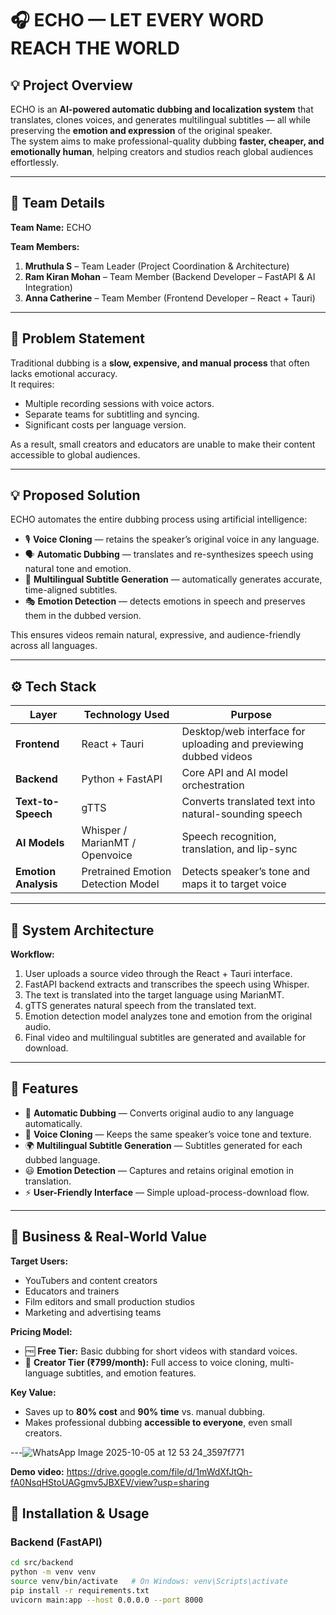 

# 🎧 ECHO — LET EVERY WORD REACH THE WORLD

## 💡 Project Overview
ECHO is an **AI-powered automatic dubbing and localization system** that translates, clones voices, and generates multilingual subtitles — all while preserving the **emotion and expression** of the original speaker.  
The system aims to make professional-quality dubbing **faster, cheaper, and emotionally human**, helping creators and studios reach global audiences effortlessly.

---

## 👥 Team Details
**Team Name:** ECHO  

**Team Members:**  
1. **Mruthula S** – Team Leader (Project Coordination & Architecture)  
2. **Ram Kiran Mohan** – Team Member (Backend Developer – FastAPI & AI Integration)  
3. **Anna Catherine** – Team Member (Frontend Developer – React + Tauri)

---

## 🚩 Problem Statement
Traditional dubbing is a **slow, expensive, and manual process** that often lacks emotional accuracy.  
It requires:
- Multiple recording sessions with voice actors.  
- Separate teams for subtitling and syncing.  
- Significant costs per language version.  

As a result, small creators and educators are unable to make their content accessible to global audiences.

---

## 💡 Proposed Solution
ECHO automates the entire dubbing process using artificial intelligence:  
- 🎙️ **Voice Cloning** — retains the speaker’s original voice in any language.  
- 🗣️ **Automatic Dubbing** — translates and re-synthesizes speech using natural tone and emotion.  
- 💬 **Multilingual Subtitle Generation** — automatically generates accurate, time-aligned subtitles.  
- 🎭 **Emotion Detection** — detects emotions in speech and preserves them in the dubbed version.  

This ensures videos remain natural, expressive, and audience-friendly across all languages.

---

## ⚙️ Tech Stack

| Layer | Technology Used | Purpose |
|-------|------------------|----------|
| **Frontend** | React + Tauri | Desktop/web interface for uploading and previewing dubbed videos |
| **Backend** | Python + FastAPI | Core API and AI model orchestration |
| **Text-to-Speech** | gTTS | Converts translated text into natural-sounding speech |
| **AI Models** | Whisper / MarianMT / Openvoice | Speech recognition, translation, and lip-sync |
| **Emotion Analysis** | Pretrained Emotion Detection Model | Detects speaker’s tone and maps it to target voice |

---

## 🧠 System Architecture
**Workflow:**
1. User uploads a source video through the React + Tauri interface.  
2. FastAPI backend extracts and transcribes the speech using Whisper.  
3. The text is translated into the target language using MarianMT.  
4. gTTS generates natural speech from the translated text.  
5. Emotion detection model analyzes tone and emotion from the original audio.   
6. Final video and multilingual subtitles are generated and available for download.  

---

## 🚀 Features
- 🎤 **Automatic Dubbing** — Converts original audio to any language automatically.  
- 🧬 **Voice Cloning** — Keeps the same speaker’s voice tone and texture.  
- 🌍 **Multilingual Subtitle Generation** — Subtitles generated for each dubbed language.  
- 😃 **Emotion Detection** — Captures and retains original emotion in translation.  
- ⚡ **User-Friendly Interface** — Simple upload-process-download flow.  

---

## 💼 Business & Real-World Value
**Target Users:**  
- YouTubers and content creators  
- Educators and trainers  
- Film editors and small production studios  
- Marketing and advertising teams  

**Pricing Model:**  
- 🆓 **Free Tier:** Basic dubbing for short videos with standard voices.  
- 💎 **Creator Tier (₹799/month):** Full access to voice cloning, multi-language subtitles, and emotion features.

**Key Value:**  
- Saves up to **80% cost** and **90% time** vs. manual dubbing.  
- Makes professional dubbing **accessible to everyone**, even small creators.

---![WhatsApp Image 2025-10-05 at 12 53 24_3597f771](https://github.com/user-attachments/assets/4dd97464-5743-4840-990e-5cce211bbdf3)

**Demo video:**
https://drive.google.com/file/d/1mWdXfJtQh-fA0NsqHStoUAGgmv5JBXEV/view?usp=sharing



## 🧩 Installation & Usage

### Backend (FastAPI)
```bash
cd src/backend
python -m venv venv
source venv/bin/activate   # On Windows: venv\Scripts\activate
pip install -r requirements.txt
uvicorn main:app --host 0.0.0.0 --port 8000
